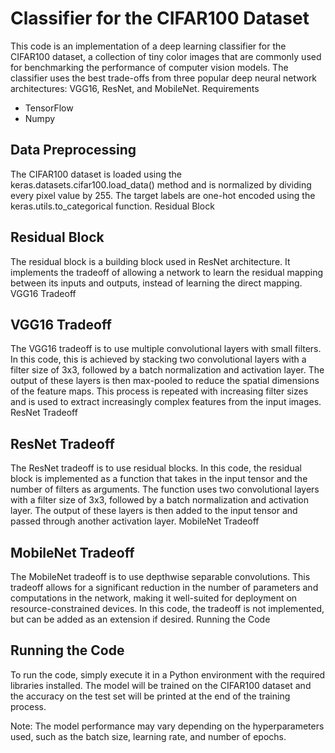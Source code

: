 # Classifier for the CIFAR100 Dataset

This code is an implementation of a deep learning classifier for the CIFAR100 dataset, a collection of tiny color images that are commonly used for benchmarking the performance of computer vision models. The classifier uses the best trade-offs from three popular deep neural network architectures: VGG16, ResNet, and MobileNet.
Requirements

   - TensorFlow
   - Numpy

## Data Preprocessing

The CIFAR100 dataset is loaded using the keras.datasets.cifar100.load_data() method and is normalized by dividing every pixel value by 255. The target labels are one-hot encoded using the keras.utils.to_categorical function.
Residual Block

## Residual Block
The residual block is a building block used in ResNet architecture. It implements the tradeoff of allowing a network to learn the residual mapping between its inputs and outputs, instead of learning the direct mapping.
VGG16 Tradeoff

## VGG16 Tradeoff
The VGG16 tradeoff is to use multiple convolutional layers with small filters. In this code, this is achieved by stacking two convolutional layers with a filter size of 3x3, followed by a batch normalization and activation layer. The output of these layers is then max-pooled to reduce the spatial dimensions of the feature maps. This process is repeated with increasing filter sizes and is used to extract increasingly complex features from the input images.
ResNet Tradeoff

## ResNet Tradeoff
The ResNet tradeoff is to use residual blocks. In this code, the residual block is implemented as a function that takes in the input tensor and the number of filters as arguments. The function uses two convolutional layers with a filter size of 3x3, followed by a batch normalization and activation layer. The output of these layers is then added to the input tensor and passed through another activation layer.
MobileNet Tradeoff

## MobileNet Tradeoff
The MobileNet tradeoff is to use depthwise separable convolutions. This tradeoff allows for a significant reduction in the number of parameters and computations in the network, making it well-suited for deployment on resource-constrained devices. In this code, the tradeoff is not implemented, but can be added as an extension if desired.
Running the Code

## Running the Code
To run the code, simply execute it in a Python environment with the required libraries installed. The model will be trained on the CIFAR100 dataset and the accuracy on the test set will be printed at the end of the training process.

Note: The model performance may vary depending on the hyperparameters used, such as the batch size, learning rate, and number of epochs.
